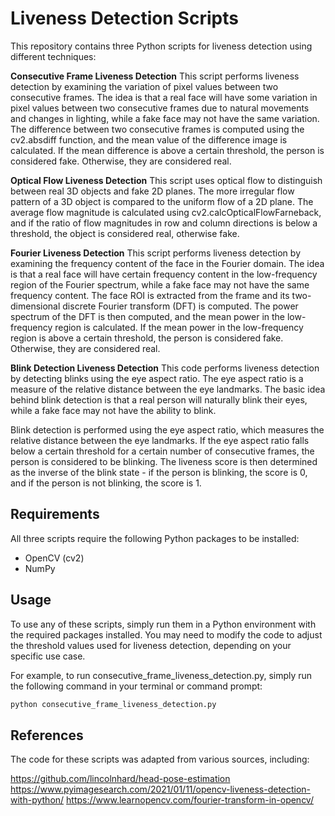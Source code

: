# Liveness Detection Scripts
This repository contains three Python scripts for liveness detection using different techniques:

**Consecutive Frame Liveness Detection**
This script performs liveness detection by examining the variation of pixel values between two consecutive frames. The idea is that a real face will have some variation in pixel values between two consecutive frames due to natural movements and changes in lighting, while a fake face may not have the same variation. The difference between two consecutive frames is computed using the cv2.absdiff function, and the mean value of the difference image is calculated. If the mean difference is above a certain threshold, the person is considered fake. Otherwise, they are considered real.

**Optical Flow Liveness Detection**
This script uses optical flow to distinguish between real 3D objects and fake 2D planes. The more irregular flow pattern of a 3D object is compared to the uniform flow of a 2D plane. The average flow magnitude is calculated using cv2.calcOpticalFlowFarneback, and if the ratio of flow magnitudes in row and column directions is below a threshold, the object is considered real, otherwise fake.

**Fourier Liveness Detection**
This script performs liveness detection by examining the frequency content of the face in the Fourier domain. The idea is that a real face will have certain frequency content in the low-frequency region of the Fourier spectrum, while a fake face may not have the same frequency content. The face ROI is extracted from the frame and its two-dimensional discrete Fourier transform (DFT) is computed. The power spectrum of the DFT is then computed, and the mean power in the low-frequency region is calculated. If the mean power in the low-frequency region is above a certain threshold, the person is considered fake. Otherwise, they are considered real.

**Blink Detection Liveness Detection**
This code performs liveness detection by detecting blinks using the eye aspect ratio. The eye aspect ratio is a measure of the relative distance between the eye landmarks. The basic idea behind blink detection is that a real person will naturally blink their eyes, while a fake face may not have the ability to blink.

Blink detection is performed using the eye aspect ratio, which measures the relative distance between the eye landmarks. If the eye aspect ratio falls below a certain threshold for a certain number of consecutive frames, the person is considered to be blinking. The liveness score is then determined as the inverse of the blink state - if the person is blinking, the score is 0, and if the person is not blinking, the score is 1.



## Requirements
All three scripts require the following Python packages to be installed:
- OpenCV (cv2)
- NumPy

## Usage
To use any of these scripts, simply run them in a Python environment with the required packages installed. You may need to modify the code to adjust the threshold values used for liveness detection, depending on your specific use case.

For example, to run consecutive_frame_liveness_detection.py, simply run the following command in your terminal or command prompt:

```bash
python consecutive_frame_liveness_detection.py
```

## References
The code for these scripts was adapted from various sources, including:

https://github.com/lincolnhard/head-pose-estimation
https://www.pyimagesearch.com/2021/01/11/opencv-liveness-detection-with-python/
https://www.learnopencv.com/fourier-transform-in-opencv/
